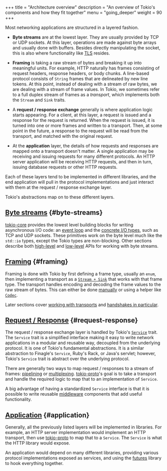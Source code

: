 +++
title = "Architecture overview"
description = "An overview of Tokio's components and how they fit together"
menu = "going_deeper"
weight = 90
+++

Most networking applications are structured in a layered fashion.

- **Byte streams** are at the lowest layer. They are usually provided by TCP or
  UDP sockets. At this layer, operations are made against byte arrays and
  usually done with buffers. Besides directly manipulating the socket, this is
  also where functionality like
  [TLS](https://en.wikipedia.org/wiki/Transport_Layer_Security) resides.

* **Framing** is taking a raw stream of bytes and breaking it up into meaningful
  units. For example, HTTP naturally has frames consisting of request headers,
  response headers, or body chunks. A line-based protocol consists of `String`
  frames that are delineated by new line tokens. At this point, instead of
  dealing with a stream of raw bytes, we are dealing with a stream of frame
  values. In Tokio, we sometimes refer to a full duplex stream of frames as a
  *transport*, which implements both the `Stream` and `Sink` traits.

* A **request / response exchange** generally is where application logic starts
  appearing. For a client, at this layer, a request is issued and a response for
  the request is returned. When the request is issued, it is turned into one or
  more frames and written to a transport. Then, at some point in the future, a
  response to the request will be read from the transport, and matched with the
  original request.

* At the **application** layer, the details of how requests and responses are
  mapped onto a transport doesn't matter. A single application may be receiving
  and issuing requests for many different protocols. An HTTP server application
  will be receiving HTTP requests, and then in turn, issuing database requests
  or other HTTP requests.

Each of these layers tend to be implemented in different libraries, and the end
application will pull in the protocol implementations and just interact with
them at the request / response exchange layer.

Tokio's abstractions map on to these different layers.

## [Byte streams](#byte-streams) {#byte-streams}

[tokio-core](http://github.com/tokio-rs/tokio-core) provides the lowest level
building blocks for writing asynchronous I/O code: an
[event loop](/docs/getting-started/reactor/) and the
[concrete I/O types](/docs/getting-started/core/#concrete-io), such as TCP and
UDP sockets.  These primitives work on the byte level much like the `std::io`
types, except the Tokio types are non-blocking. Other sections describe both
[high-level](/docs/getting-started/core) and [low-level](../core-low-level) APIs
for working with byte streams.

## [Framing](#framing) {#framing}

Framing is done with Tokio by first defining a frame type, usually an `enum`,
then implementing a transport as a
[`Stream + Sink`](/docs/getting-started/streams-and-sinks) that works with that
frame type. The transport handles encoding and decoding the frame values to
the raw stream of bytes. This can either be done [manually](TODO) or using a
helper like [`Codec`](/docs/getting-started/core/#io-codecs).

Later sections cover [working with transports](../transports) and
[handshakes in particular](../handshake).

## [Request / Response](#request-response) {#request-response}

The request / response exchange layer is handled by Tokio's [`Service`]
trait. The `Service` trait is a simplified interface making it easy to write
network applications in a modular and reusable way, decoupled from the
underlying protocol. It is one of Tokio's fundamental abstractions. It is a
similar abstraction to Finagle's `Service`, Ruby's Rack, or Java's servlet;
however, Tokio's `Service` trait is abstract over the underlying protocol.

[`Service`]: https://tokio-rs.github.io/tokio-service/tokio_service/trait.Service.html

There are generally two ways to map request / responses to a stream of frames:
[pipelining](TODO) or [multiplexing](TODO). [tokio-proto]'s goal is to
take a transport and handle the required logic to map that to an implementation
of `Service`.

[tokio-proto]: https://github.com/tokio-rs/tokio-proto

A big advantage of having a standardized `Service` interface is that it is
possible to write reusable [middleware](TODO) components that add useful
functionality.

## [Application](#application) {#application}

Generally, all the previously listed layers will be implemented in libraries.
For example, an HTTP server implementation would implement an HTTP transport,
then use [tokio-proto] to map that to a `Service`. The `Service` is what
the HTTP library would expose.

An application would depend on many different libraries, providing various
protocol implementations exposed as services, and using the [futures]
library to hook everything together.

[futures]: https://github.com/alexcrichton/futures-rs
